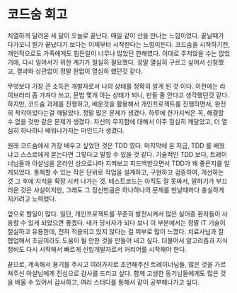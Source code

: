 # 코드숨 회고

치열하게 달려온 세 달이 오늘로 끝난다. 매일 같이 산을 만나는 느낌이었다. 끝날때가 다가오니 뭔가 끝났다기 보다는 이제부터 시작한다는 느낌이든다. 코드숨을 시작하기전, 개인적으로도 가족에게도 힘든일이 너무나 많았던 한해였다. 이대로 주저앉을 수는 없었기에, 다시 일어서기 위한 계기가 절실히 필요했다. 정말 열심히 구르고 싶어서 신청했고, 결과와 상관없이 정말 원없이 열심히 했던것 같다.

무엇보다 가장 큰 소득은 개발자로서 나의 상태를 정확히 알게 된 것 이다. 이전에는 라이브러리 좀 가져다 쓰고, 문법 몇개 아는 상태가 되니, 만들 줄 안다고 생각했던것 같다. 하지만, 코드숨 과제를 진행하고, 배운것을 활용해서 개인프로젝트를 진행하면서, 완전히 착각이었다는걸 깨달았다. 정말 많은 문제가 생겼다. 하루에 한가지씩은 꼭, 해결할 수 없을 것만 같은 문제가 생겼다. 자신의 무지함에 대해서 아주 절실히 깨달았고, 더 열심히 하나하나 배워나가자는 마인드가 생겼다.

원래 코드숨에서 가장 배우고 싶었던 것은 TDD 였다. 마지막에 온 지금, TDD 를 배웠냐고 스스로에게 묻는다면 그렇다고 말할 수 있을 것 같다. 기술적인 TDD 보다, 트레이너님들과 아샬님을 온라인 상으로나마 지켜보고 피드백받으면서 TDD가 왜 좋은지를 알게되었다. 통제할 수 있는 작은 단위로 작업을 설계하고, 구현하고 검증하여, 개선하는 것 그 후에 지식을 확장 시켜 나가는 것. 테스트코드는 아직도 잘 못짜서, 말하기가 부끄러운 것은 사실이지만, 그래도 그 정신만큼은 하나하나의 문제를 만날때마다 충실하게 지키려고 노력했다.  

앞으로 할일이 많다. 일단, 개인프로젝트를 꾸준히 발전시켜서 많은 실어증 환자들이 사용할 수 있게 되었으면 좋겠다. 내가 당사자가 되다 보니 이 부분에서는 정말 IT 기술이 절실하고 유용한데, 전혀 적용되고 있지 않다는 걸 피부로 많이 느꼈다. 치료사님과 잘 협업해서 조금이라도 도움이 될 만한 것을 만들어 내고 싶다. 더불어서 알고리즘과 지식정비도 다시 시작해서 빠르게 신입개발자로서 커리어를 시작해야 한다.

끝으로, 계속해서 용기를 주시고 여러가지로 조언해주신 트레이너님들, 많은 것을 가르쳐주신 아샬님에게 진심으로 감사를 드리고 싶다. 함께 고생한 동기님들에게도 많은 것을 배울 수 있어서 감사하고, 여러 스터디를 통해서 같이 공부해나가고 싶다.



